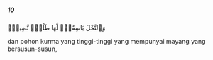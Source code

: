 ##### 10

<span class="ayah">وَٱلنَّخْلَ بَاسِقَٰتٍۢ لَّهَا طَلْعٌۭ نَّضِيدٌۭ</span>

<span class="ayah_translation">dan pohon kurma yang tinggi-tinggi yang mempunyai mayang yang bersusun-susun,</span>
